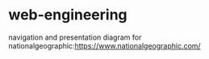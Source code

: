 # web-engineering
navigation and presentation diagram for nationalgeographic:https://www.nationalgeographic.com/
